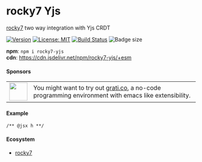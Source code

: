 # rocky7 Yjs

[rocky7](https://github.com/abhishiv/rocky7) two way integration with Yjs CRDT

[![Version](https://img.shields.io/npm/v/rocky7-yjs.svg?color=success&style=flat-square)](https://www.npmjs.com/package/rocky7-yjs)
[![License: MIT](https://img.shields.io/badge/License-MIT-brightgreen.svg)](https://opensource.org/licenses/MIT)
[![Build Status](https://github.com/abhishiv/rocky7-yjs/actions/workflows/ci.yml/badge.svg)](https://github.com/abhishiv/rocky7-yjs/actions/workflows/ci.yml)
![Badge size](https://img.badgesize.io/https://cdn.jsdelivr.net/npm/rocky7-yjs/+esm?compression=gzip&label=gzip&style=flat-square)

**npm**: `npm i rocky7-yjs`  
**cdn**: https://cdn.jsdelivr.net/npm/rocky7-yjs/+esm

#### Sponsors

<table>
  <tr>
    <td><img align="middle" width="48" src="https://cdn.www.grati.co/versions/v10/favicons/2318440.png"></td>
    <td>You might want to try out <a href="https://www.grati.co">grati.co</a>, a no-code programming environment with emacs like extensibility.</td>
  </tr>
</table>

#### Example

```tsx
/** @jsx h **/
```

#### Ecosystem

- [rocky7](https://github.com/abhishiv/rocky7)
